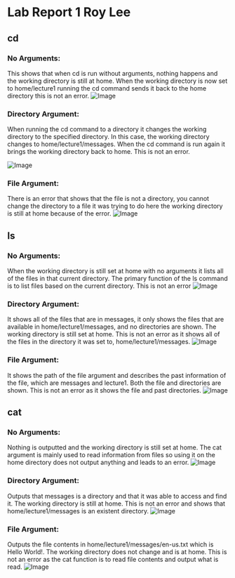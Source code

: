 # **Lab Report 1 Roy Lee**



## cd

### No Arguments:
This shows that when cd is run without arguments, nothing happens and the working directory is still at home. When the working directory is now set to home/lecture1 running the cd command sends it back to the home directory this is not an error.
![Image](cdwithargument.PNG)

### Directory Argument:
When running the cd command to a directory it changes the working directory to the specified directory. In this case, the working directory changes to home/lecture1/messages. When the cd command is run again it brings the working directory back to home. This is not an error.

![Image](cdwithdirectory.PNG)

### File Argument:
There is an error that shows that the file is not a directory, you cannot change the directory to a file it was trying to do here the working directory is still at home because of the error.
![Image](cd3.png)


## ls

### No Arguments:
When the working directory is still set at home with no arguments it lists all of the files in that current directory. The primary function of the ls command is to list files based on the current directory. This is not an error
![Image](ls1.png)

### Directory Argument:
It shows all of the files that are in messages, it only shows the files that are available in home/lecture1/messages, and no directories are shown. The working directory is still set at home. This is not an error as it shows all of the files in the directory it was set to, home/lecture1/messages.
![Image](ls2.png)

### File Argument:
It shows the path of the file argument and describes the past information of the file, which are messages and lecture1. Both the file and directories are shown. This is not an error as it shows the file and past directories.
![Image](ls3.png)


## cat

### No Arguments:
Nothing is outputted and the working directory is still set at home. The cat argument is mainly used to read information from files so using it on the home directory does not output anything and leads to an error.
![Image](cat1new.png)

### Directory Argument:
Outputs that messages is a directory and that it was able to access and find it. The working directory is still at home. This is not an error and shows that home/lecture1/messages is an existent directory.
![Image](cat2.png)


### File Argument:
Outputs the file contents in home/lecture1/messages/en-us.txt which is Hello World!. The working directory does not change and is at home. This is not an error as the cat function is to read file contents and output what is read.
![Image](cat3.png)
